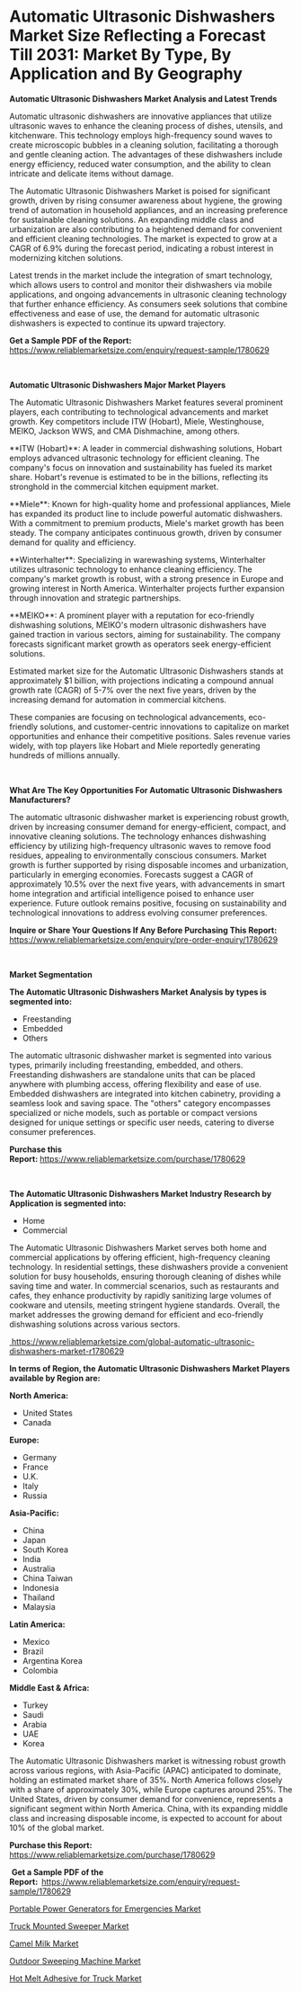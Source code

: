 <p><h1>Automatic Ultrasonic Dishwashers Market Size Reflecting a Forecast Till 2031: Market By Type, By Application and By Geography</h1></p><p><strong>Automatic Ultrasonic Dishwashers Market Analysis and Latest Trends</strong></p>
<p><p>Automatic ultrasonic dishwashers are innovative appliances that utilize ultrasonic waves to enhance the cleaning process of dishes, utensils, and kitchenware. This technology employs high-frequency sound waves to create microscopic bubbles in a cleaning solution, facilitating a thorough and gentle cleaning action. The advantages of these dishwashers include energy efficiency, reduced water consumption, and the ability to clean intricate and delicate items without damage.</p><p>The Automatic Ultrasonic Dishwashers Market is poised for significant growth, driven by rising consumer awareness about hygiene, the growing trend of automation in household appliances, and an increasing preference for sustainable cleaning solutions. An expanding middle class and urbanization are also contributing to a heightened demand for convenient and efficient cleaning technologies. The market is expected to grow at a CAGR of 6.9% during the forecast period, indicating a robust interest in modernizing kitchen solutions.</p><p>Latest trends in the market include the integration of smart technology, which allows users to control and monitor their dishwashers via mobile applications, and ongoing advancements in ultrasonic cleaning technology that further enhance efficiency. As consumers seek solutions that combine effectiveness and ease of use, the demand for automatic ultrasonic dishwashers is expected to continue its upward trajectory.</p></p>
<p><strong>Get a Sample PDF of the Report:&nbsp;</strong> <a href="https://www.reliablemarketsize.com/enquiry/request-sample/1780629?utm_campaign=1180&utm_medium=2&utm_source=Github&utm_content=ia&utm_term=09102024&utm_id=automatic-ultrasonic-dishwashers">https://www.reliablemarketsize.com/enquiry/request-sample/1780629</a></p>
<p>&nbsp;</p>
<p><strong>Automatic Ultrasonic Dishwashers Major Market Players</strong></p>
<p><p>The Automatic Ultrasonic Dishwashers Market features several prominent players, each contributing to technological advancements and market growth. Key competitors include ITW (Hobart), Miele, Westinghouse, MEIKO, Jackson WWS, and CMA Dishmachine, among others.</p><p>**ITW (Hobart)**: A leader in commercial dishwashing solutions, Hobart employs advanced ultrasonic technology for efficient cleaning. The company's focus on innovation and sustainability has fueled its market share. Hobart's revenue is estimated to be in the billions, reflecting its stronghold in the commercial kitchen equipment market.</p><p>**Miele**: Known for high-quality home and professional appliances, Miele has expanded its product line to include powerful automatic dishwashers. With a commitment to premium products, Miele's market growth has been steady. The company anticipates continuous growth, driven by consumer demand for quality and efficiency.</p><p>**Winterhalter**: Specializing in warewashing systems, Winterhalter utilizes ultrasonic technology to enhance cleaning efficiency. The company's market growth is robust, with a strong presence in Europe and growing interest in North America. Winterhalter projects further expansion through innovation and strategic partnerships.</p><p>**MEIKO**: A prominent player with a reputation for eco-friendly dishwashing solutions, MEIKO's modern ultrasonic dishwashers have gained traction in various sectors, aiming for sustainability. The company forecasts significant market growth as operators seek energy-efficient solutions.</p><p>Estimated market size for the Automatic Ultrasonic Dishwashers stands at approximately $1 billion, with projections indicating a compound annual growth rate (CAGR) of 5-7% over the next five years, driven by the increasing demand for automation in commercial kitchens.</p><p>These companies are focusing on technological advancements, eco-friendly solutions, and customer-centric innovations to capitalize on market opportunities and enhance their competitive positions. Sales revenue varies widely, with top players like Hobart and Miele reportedly generating hundreds of millions annually.</p></p>
<p>&nbsp;</p>
<p><strong>What Are The Key Opportunities For Automatic Ultrasonic Dishwashers Manufacturers?</strong></p>
<p><p>The automatic ultrasonic dishwasher market is experiencing robust growth, driven by increasing consumer demand for energy-efficient, compact, and innovative cleaning solutions. The technology enhances dishwashing efficiency by utilizing high-frequency ultrasonic waves to remove food residues, appealing to environmentally conscious consumers. Market growth is further supported by rising disposable incomes and urbanization, particularly in emerging economies. Forecasts suggest a CAGR of approximately 10.5% over the next five years, with advancements in smart home integration and artificial intelligence poised to enhance user experience. Future outlook remains positive, focusing on sustainability and technological innovations to address evolving consumer preferences.</p></p>
<p><strong>Inquire or Share Your Questions If Any Before Purchasing This Report:</strong> <a href="https://www.reliablemarketsize.com/enquiry/pre-order-enquiry/1780629?utm_campaign=1180&utm_medium=2&utm_source=Github&utm_content=ia&utm_term=09102024&utm_id=automatic-ultrasonic-dishwashers">https://www.reliablemarketsize.com/enquiry/pre-order-enquiry/1780629</a></p>
<p>&nbsp;</p>
<p><strong>Market Segmentation</strong></p>
<p><strong>The Automatic Ultrasonic Dishwashers Market Analysis by types is segmented into:</strong></p>
<p><ul><li>Freestanding</li><li>Embedded</li><li>Others</li></ul></p>
<p><p>The automatic ultrasonic dishwasher market is segmented into various types, primarily including freestanding, embedded, and others. Freestanding dishwashers are standalone units that can be placed anywhere with plumbing access, offering flexibility and ease of use. Embedded dishwashers are integrated into kitchen cabinetry, providing a seamless look and saving space. The "others" category encompasses specialized or niche models, such as portable or compact versions designed for unique settings or specific user needs, catering to diverse consumer preferences.</p></p>
<p><strong>Purchase this Report:&nbsp;</strong><a href="https://www.reliablemarketsize.com/purchase/1780629?utm_campaign=1180&utm_medium=2&utm_source=Github&utm_content=ia&utm_term=09102024&utm_id=automatic-ultrasonic-dishwashers">https://www.reliablemarketsize.com/purchase/1780629</a></p>
<p>&nbsp;</p>
<p><strong>The Automatic Ultrasonic Dishwashers Market Industry Research by Application is segmented into:</strong></p>
<p><ul><li>Home</li><li>Commercial</li></ul></p>
<p><p>The Automatic Ultrasonic Dishwashers Market serves both home and commercial applications by offering efficient, high-frequency cleaning technology. In residential settings, these dishwashers provide a convenient solution for busy households, ensuring thorough cleaning of dishes while saving time and water. In commercial scenarios, such as restaurants and cafes, they enhance productivity by rapidly sanitizing large volumes of cookware and utensils, meeting stringent hygiene standards. Overall, the market addresses the growing demand for efficient and eco-friendly dishwashing solutions across various sectors.</p></p>
<p><a href="https://www.reliablemarketsize.com/global-automatic-ultrasonic-dishwashers-market-r1780629?utm_campaign=1180&utm_medium=2&utm_source=Github&utm_content=ia&utm_term=09102024&utm_id=automatic-ultrasonic-dishwashers">&nbsp;https://www.reliablemarketsize.com/global-automatic-ultrasonic-dishwashers-market-r1780629</a></p>
<p><strong>In terms of Region, the Automatic Ultrasonic Dishwashers Market Players available by Region are:</strong></p>
<p>
    <p> <strong> North America: </strong>
        <ul>
            <li>United States</li>
            <li>Canada</li>
        </ul>
        </p> 
    <p> <strong> Europe: </strong>
        <ul>
            <li>Germany</li>
            <li>France</li>
            <li>U.K.</li>
            <li>Italy</li>
            <li>Russia</li>
        </ul>
        </p> 
    <p> <strong> Asia-Pacific: </strong>
        <ul>
            <li>China</li>
            <li>Japan</li>
            <li>South Korea</li>
            <li>India</li>
            <li>Australia</li>
            <li>China Taiwan</li>
            <li>Indonesia</li>
            <li>Thailand</li>
            <li>Malaysia</li>
        </ul>
        </p> 
    <p> <strong> Latin America: </strong>
        <ul>
            <li>Mexico</li>
            <li>Brazil</li>
            <li>Argentina Korea</li>
            <li>Colombia</li>
        </ul>
        </p> 
    <p> <strong> Middle East & Africa: </strong>
        <ul>
            <li>Turkey</li>
            <li>Saudi</li>
            <li>Arabia</li>
            <li>UAE</li>
            <li>Korea</li>
        </ul>
    </p>
    </p>
<p><p>The Automatic Ultrasonic Dishwashers market is witnessing robust growth across various regions, with Asia-Pacific (APAC) anticipated to dominate, holding an estimated market share of 35%. North America follows closely with a share of approximately 30%, while Europe captures around 25%. The United States, driven by consumer demand for convenience, represents a significant segment within North America. China, with its expanding middle class and increasing disposable income, is expected to account for about 10% of the global market.</p></p>
<p><strong>Purchase this Report: </strong><a href="https://www.reliablemarketsize.com/purchase/1780629?utm_campaign=1180&utm_medium=2&utm_source=Github&utm_content=ia&utm_term=09102024&utm_id=automatic-ultrasonic-dishwashers">https://www.reliablemarketsize.com/purchase/1780629</a></p>
<p>&nbsp;<strong>Get a Sample PDF of the Report:&nbsp;&nbsp;</strong><a href="https://www.reliablemarketsize.com/enquiry/request-sample/1780629?utm_campaign=1180&utm_medium=2&utm_source=Github&utm_content=ia&utm_term=09102024&utm_id=automatic-ultrasonic-dishwashers">https://www.reliablemarketsize.com/enquiry/request-sample/1780629</a></p>
<p><strong></strong></p>
<p><p><a href="https://github.com/franklyncap3ar/Market-Research-Report-List-1/blob/main/portable-power-generators-for-emergencies-market.md?utm_campaign=1180&utm_medium=2&utm_source=Github&utm_content=ia&utm_term=09102024&utm_id=automatic-ultrasonic-dishwashers">Portable Power Generators for Emergencies Market</a></p><p><a href="https://www.linkedin.com/pulse/truck-mounted-sweeper-market-share-size-trends-industry-analysis-usuof?utm_campaign=1180&utm_medium=2&utm_source=Github&utm_content=ia&utm_term=09102024&utm_id=automatic-ultrasonic-dishwashers">Truck Mounted Sweeper Market</a></p><p><a href="https://issuu.com/reportprime-2/docs/camel-milk-market-size-2030.pptx_53a4defa02e287?utm_campaign=1180&utm_medium=2&utm_source=Github&utm_content=ia&utm_term=09102024&utm_id=automatic-ultrasonic-dishwashers">Camel Milk Market</a></p><p><a href="https://www.linkedin.com/pulse/outdoor-sweeping-machine-market-share-size-trends-industry-coc1e?utm_campaign=1180&utm_medium=2&utm_source=Github&utm_content=ia&utm_term=09102024&utm_id=automatic-ultrasonic-dishwashers">Outdoor Sweeping Machine Market</a></p><p><a href="https://github.com/adelinag5crz/Market-Research-Report-List-1/blob/main/hot-melt-adhesive-for-truck-market.md?utm_campaign=1180&utm_medium=2&utm_source=Github&utm_content=ia&utm_term=09102024&utm_id=automatic-ultrasonic-dishwashers">Hot Melt Adhesive for Truck Market</a></p></p>